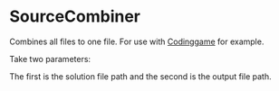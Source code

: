 # SourceCombiner

Combines all files to one file. For use with [Codinggame](https://www.codingame.com/) for example.

Take two parameters:

The first is the solution file path and the second is the output file path.
